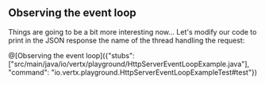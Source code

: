 ## Observing the event loop

Things are going to be a bit more interesting now... Let's modify our code to print in the JSON response the name of the thread handling the request:

@[Observing the event loop]({"stubs": ["src/main/java/io/vertx/playground/HttpServerEventLoopExample.java"], "command": "io.vertx.playground.HttpServerEventLoopExampleTest#test"})


